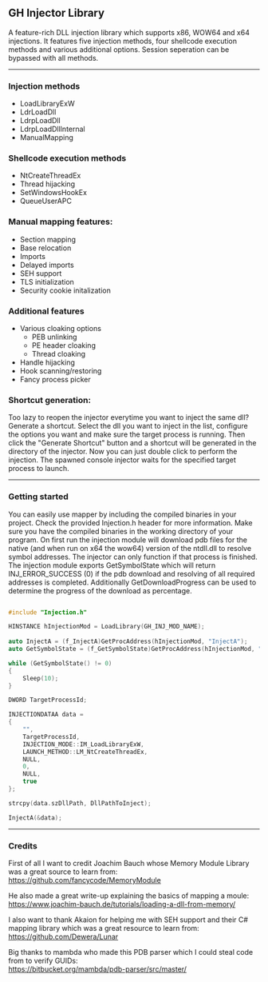 ## GH Injector Library

A feature-rich DLL injection library which supports x86, WOW64 and x64 injections.
It features five injection methods, four shellcode execution methods and various additional options.
Session seperation can be bypassed with all methods.

----

### Injection methods

- LoadLibraryExW
- LdrLoadDll
- LdrpLoadDll
- LdrpLoadDllInternal
- ManualMapping

### Shellcode execution methods

- NtCreateThreadEx
- Thread hijacking
- SetWindowsHookEx
- QueueUserAPC

### Manual mapping features:

- Section mapping
- Base relocation
- Imports
- Delayed imports
- SEH support
- TLS initialization
- Security cookie initalization

### Additional features
- Various cloaking options
	- PEB unlinking
	- PE header cloaking
	- Thread cloaking
- Handle hijacking
- Hook scanning/restoring
- Fancy process picker

### Shortcut generation:

Too lazy to reopen the injector everytime you want to inject the same dll? Generate a shortcut.
Select the dll you want to inject in the list, configure the options you want and make sure the target process is running. Then click the "Generate Shortcut" button and a shortcut will be generated in the directory of the injector.
Now you can just double click to perform the injection. The spawned console injector waits for the specified target process to launch.

----

### Getting started

You can easily use mapper by including the compiled binaries in your project. Check the provided Injection.h header for more information.
Make sure you have the compiled binaries in the working directory of your program.
On first run the injection module will download pdb files for the native (and when run on x64 the wow64) version of the ntdll.dll to resolve symbol addresses.
The injector can only function if that process is finished. The injection module exports GetSymbolState which will return INJ_ERROR_SUCCESS (0) if the pdb download and resolving of all required addresses is completed.
Additionally GetDownloadProgress can be used to determine the progress of the download as percentage.

```cpp

#include "Injection.h"

HINSTANCE hInjectionMod = LoadLibrary(GH_INJ_MOD_NAME);
	
auto InjectA = (f_InjectA)GetProcAddress(hInjectionMod, "InjectA");
auto GetSymbolState = (f_GetSymbolState)GetProcAddress(hInjectionMod, "GetSymbolState");

while (GetSymbolState() != 0)
{
	Sleep(10);
}

DWORD TargetProcessId;

INJECTIONDATAA data =
{
	"",
	TargetProcessId,
	INJECTION_MODE::IM_LoadLibraryExW,
	LAUNCH_METHOD::LM_NtCreateThreadEx,
	NULL,
	0,
	NULL,
	true
};

strcpy(data.szDllPath, DllPathToInject);

InjectA(&data);

```

---

### Credits

First of all I want to credit Joachim Bauch whose Memory Module Library was a great source to learn from:  
https://github.com/fancycode/MemoryModule

He also made a great write-up explaining the basics of mapping a moule:  
https://www.joachim-bauch.de/tutorials/loading-a-dll-from-memory/

I also want to thank Akaion for helping me with SEH support and their C# mapping library which was a great resource to learn from:  
https://github.com/Dewera/Lunar

Big thanks to mambda who made this PDB parser which I could steal code from to verify GUIDs:  
https://bitbucket.org/mambda/pdb-parser/src/master/
